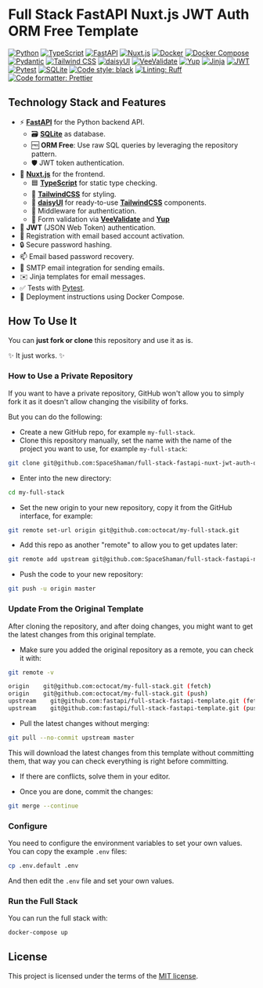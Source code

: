 # Full Stack FastAPI Nuxt.js JWT Auth ORM Free Template

[![Python](https://img.shields.io/badge/language-Python-yellow?logo=python&logoColor=yellow)](https://www.python.org/)
[![TypeScript](https://img.shields.io/badge/language-TypeScript-yellow?logo=typescript&logoColor=yellow)](https://www.typescriptlang.org/)
[![FastAPI](https://img.shields.io/badge/framework-FastAPI-green?logo=fastapi&logoColor=green)](https://fastapi.tiangolo.com/)
[![Nuxt.js](https://img.shields.io/badge/framework-Nuxt-green?logo=nuxt.js&logoColor=green)](https://nuxt.com/)
[![Docker](https://img.shields.io/badge/technology-Docker-blue?logo=docker&logoColor=blue)](https://www.docker.com/)
[![Docker Compose](https://img.shields.io/badge/technology-Docker%20Compose-blue?logo=docker&logoColor=blue)](https://docs.docker.com/compose/)
[![Pydantic](https://img.shields.io/badge/technology-Pydantic-blue?logo=pydantic&logoColor=blue)](https://docs.pydantic.dev)
[![Tailwind CSS](https://img.shields.io/badge/styling-Tailwind%20CSS-blue?logo=tailwind-css&logoColor=blue)](https://tailwindcss.com/)
[![daisyUI](https://img.shields.io/badge/styling-daisyUI-blue?logo=daisyui&logoColor=blue)](https://daisyui.com/)
[![VeeValidate](https://img.shields.io/badge/validation-VeeValidate-blue?logo=vee-validate&logoColor=blue)](https://vee-validate.logaretm.com)
[![Yup](https://img.shields.io/badge/validation-Yup-blue?logo=yup&logoColor=blue)](https://yup-docs.vercel.app/)
[![Jinja](https://img.shields.io/badge/templating-Jinja-blue?logo=jinja&logoColor=blue)](https://jinja.palletsprojects.com/)
[![JWT](https://img.shields.io/badge/authentication-JWT-blue?logo=json-web-tokens&logoColor=blue)](https://jwt.io/)
[![Pytest](https://img.shields.io/badge/testing-Pytest-red?logo=pytest&logoColor=red)](https://docs.pytest.org/)
[![SQLite](https://img.shields.io/badge/database-SQLite-lightgrey?logo=sqlite&logoColor=blue)](https://www.sqlite.org/)
[![Code style: black](https://img.shields.io/badge/code%20style-black-black)](https://github.com/psf/black)
[![Linting: Ruff](https://img.shields.io/badge/linting-Ruff-black?logo=ruff&logoColor=black)](https://github.com/astral-sh/ruff)
[![Code formatter: Prettier](https://img.shields.io/badge/code%20formatter-Prettier-ff69b4)](https://prettier.io/)

## Technology Stack and Features

- ⚡ [**FastAPI**](https://fastapi.tiangolo.com) for the Python backend API.
    - 🗃 [**SQLite**](https://www.sqlite.org) as database.
    - 🆓 **ORM Free**: Use raw SQL queries by leveraging the repository pattern.
    - 🛡 JWT token authentication.
- 🚀 [**Nuxt.js**](https://nuxt.com) for the frontend.
    - 🟦 [**TypeScript**](https://www.typescriptlang.org) for static type checking.
    - 🎨 [**TailwindCSS**](https://tailwindcss.com) for styling.
    - 🧩 [**daisyUI**](https://daisyui.com) for ready-to-use [**TailwindCSS**](https://tailwindcss.com) components.
    - 🔐 Middleware for authentication.
    - 📝 Form validation via [**VeeValidate**](https://vee-validate.logaretm.com) and [**Yup**](https://yup-docs.vercel.app/)
- 🔑 **JWT** (JSON Web Token) authentication.
- 📝 Registration with email based account activation.
- 🔒 Secure password hashing.
- 📫 Email based password recovery.
- 📧 SMTP email integration for sending emails.
- ✉️ Jinja templates for email messages.
- ✅ Tests with [Pytest](https://pytest.org).
- 🚢 Deployment instructions using Docker Compose.

## How To Use It

You can **just fork or clone** this repository and use it as is.

✨ It just works. ✨

### How to Use a Private Repository

If you want to have a private repository, GitHub won't allow you to simply fork it as it doesn't allow changing the visibility of forks.

But you can do the following:

- Create a new GitHub repo, for example `my-full-stack`.
- Clone this repository manually, set the name with the name of the project you want to use, for example `my-full-stack`:

```bash
git clone git@github.com:SpaceShaman/full-stack-fastapi-nuxt-jwt-auth-orm-free-template my-full-stack
```

- Enter into the new directory:

```bash
cd my-full-stack
```

- Set the new origin to your new repository, copy it from the GitHub interface, for example:

```bash
git remote set-url origin git@github.com:octocat/my-full-stack.git
```

- Add this repo as another "remote" to allow you to get updates later:

```bash
git remote add upstream git@github.com:SpaceShaman/full-stack-fastapi-nuxt-jwt-auth-orm-free-template
```

- Push the code to your new repository:

```bash
git push -u origin master
```

### Update From the Original Template

After cloning the repository, and after doing changes, you might want to get the latest changes from this original template.

- Make sure you added the original repository as a remote, you can check it with:

```bash
git remote -v

origin    git@github.com:octocat/my-full-stack.git (fetch)
origin    git@github.com:octocat/my-full-stack.git (push)
upstream    git@github.com:fastapi/full-stack-fastapi-template.git (fetch)
upstream    git@github.com:fastapi/full-stack-fastapi-template.git (push)
```

- Pull the latest changes without merging:

```bash
git pull --no-commit upstream master
```

This will download the latest changes from this template without committing them, that way you can check everything is right before committing.

- If there are conflicts, solve them in your editor.

- Once you are done, commit the changes:

```bash
git merge --continue
```

### Configure

You need to configure the environment variables to set your own values.
You can copy the example `.env` files:

```bash
cp .env.default .env
```

And then edit the `.env` file and set your own values.

### Run the Full Stack

You can run the full stack with:

```bash
docker-compose up
```

## License

This project is licensed under the terms of the [MIT license](/LICENSE).
